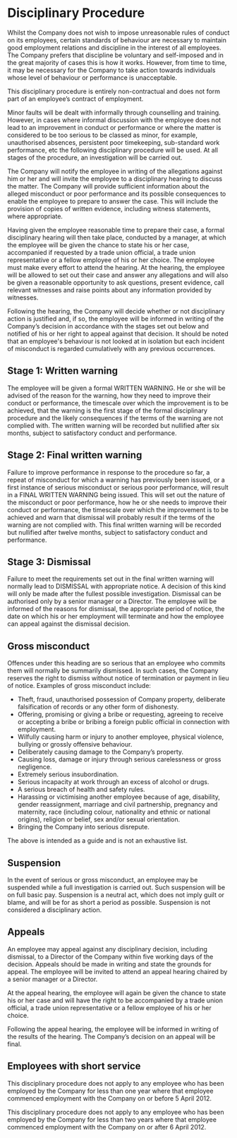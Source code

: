 # Disciplinary Procedure

Whilst the Company does not wish to impose unreasonable rules of conduct on its employees, certain standards of behaviour are necessary to maintain good employment relations and discipline in the interest of all employees.  The Company prefers that discipline be voluntary and self-imposed and in the great majority of cases this is how it works.  However, from time to time, it may be necessary for the Company to take action towards individuals whose level of behaviour or performance is unacceptable.

This disciplinary procedure is entirely non-contractual and does not form part of an employee’s contract of employment.

Minor faults will be dealt with informally through counselling and training.  However, in cases where informal discussion with the employee does not lead to an improvement in conduct or performance or where the matter is considered to be too serious to be classed as minor, for example, unauthorised absences, persistent poor timekeeping, sub-standard work performance, etc the following disciplinary procedure will be used.  At all stages of the procedure, an investigation will be carried out. 

The Company will notify the employee in writing of the allegations against him or her and will invite the employee to a disciplinary hearing to discuss the matter.  The Company will provide sufficient information about the alleged misconduct or poor performance and its possible consequences to enable the employee to prepare to answer the case.  This will include the provision of copies of written evidence, including witness statements, where appropriate.

Having given the employee reasonable time to prepare their case, a formal disciplinary hearing will then take place, conducted by a manager, at which the employee will be given the chance to state his or her case, accompanied if requested by a trade union official, a trade union representative or a fellow employee of his or her choice.  The employee must make every effort to attend the hearing.   At the hearing, the employee will be allowed to set out their case and answer any allegations and will also be given a reasonable opportunity to ask questions, present evidence, call relevant witnesses and raise points about any information provided by witnesses.

Following the hearing, the Company will decide whether or not disciplinary action is justified and, if so, the employee will be informed in writing of the Company’s decision in accordance with the stages set out below and notified of his or her right to appeal against that decision.  It should be noted that an employee's behaviour is not looked at in isolation but each incident of misconduct is regarded cumulatively with any previous occurrences.

## Stage 1: Written warning

The employee will be given a formal WRITTEN WARNING.  He or she will be advised of the reason for the warning, how they need to improve their conduct or performance, the timescale over which the improvement is to be achieved, that the warning is the first stage of the formal disciplinary procedure and the likely consequences if the terms of the warning are not complied with.  The written warning will be recorded but nullified after six months, subject to satisfactory conduct and performance.


## Stage 2: Final written warning

Failure to improve performance in response to the procedure so far, a repeat of misconduct for which a warning has previously been issued, or a first instance of serious misconduct or serious poor performance, will result in a FINAL WRITTEN WARNING being issued.  This will set out the nature of the misconduct or poor performance, how he or she needs to improve their conduct or performance, the timescale over which the improvement is to be achieved and warn that dismissal will probably result if the terms of the warning are not complied with.  This final written warning will be recorded but nullified after twelve months, subject to satisfactory conduct and performance.

## Stage 3: Dismissal

Failure to meet the requirements set out in the final written warning will normally lead to DISMISSAL with appropriate notice.  A decision of this kind will only be made after the fullest possible investigation.  Dismissal can be authorised only by a senior manager or a Director.  The employee will be informed of the reasons for dismissal, the appropriate period of notice, the date on which his or her employment will terminate and how the employee can appeal against the dismissal decision.

## Gross misconduct

Offences under this heading are so serious that an employee who commits them will normally be summarily dismissed.  In such cases, the Company reserves the right to dismiss without notice of termination or payment in lieu of notice.  Examples of gross misconduct include:

- Theft, fraud, unauthorised possession of Company property, deliberate falsification of records or any other form of dishonesty.
- Offering, promising or giving a bribe or requesting, agreeing to receive or accepting a bribe or bribing a foreign public official in connection with employment.
- Wilfully causing harm or injury to another employee, physical violence, bullying or grossly offensive behaviour.
- Deliberately causing damage to the Company’s property.
- Causing loss, damage or injury through serious carelessness or gross negligence.
- Extremely serious insubordination.
- Serious incapacity at work through an excess of alcohol or drugs.
- A serious breach of health and safety rules.
- Harassing or victimising another employee because of age, disability, gender reassignment, marriage and civil partnership, pregnancy and maternity, race (including colour, nationality and ethnic or national origins), religion or belief, sex and/or sexual orientation.
- Bringing the Company into serious disrepute.

The above is intended as a guide and is not an exhaustive list.

## Suspension

In the event of serious or gross misconduct, an employee may be suspended while a full investigation is carried out.  Such suspension will be on full basic pay.  Suspension is a neutral act, which does not imply guilt or blame, and will be for as short a period as possible.  Suspension is not considered a disciplinary action.

## Appeals

An employee may appeal against any disciplinary decision, including dismissal, to a Director of the Company within five working days of the decision.  Appeals should be made in writing and state the grounds for appeal.  The employee will be invited to attend an appeal hearing chaired by a senior manager or a Director.  

At the appeal hearing, the employee will again be given the chance to state his or her case and will have the right to be accompanied by a trade union official, a trade union representative or a fellow employee of his or her choice.  

Following the appeal hearing, the employee will be informed in writing of the results of the hearing.  The Company’s decision on an appeal will be final.
 
## Employees with short service

This disciplinary procedure does not apply to any employee who has been employed by the Company for less than one year where that employee commenced employment with the Company on or before 5 April 2012.

This disciplinary procedure does not apply to any employee who has been employed by the Company for less than two years where that employee commenced employment with the Company on or after 6 April 2012.

